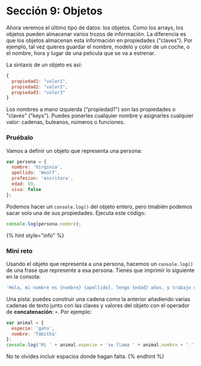 # Sección 9: Objetos

Ahora veremos el último tipo de datos: los objetos. Como los arrays, los objetos pueden almacenar varios trozos de información. La diferencia es que los objetos almacenan esta información en propiedades \("claves"\). Por ejemplo, tal vez quieres guardar el nombre, modelo y color de un coche, o el nombre, hora y lugar de una película que se va a estrenar.

La sintaxis de un objeto es así:

```javascript
{
  propiedad1: "valor1",
  propiedad2: "valor2",
  propiedad3: "valor3"
}
```

Los nombres a mano izquierda \("propiedad1"\) son las propiedades o "claves" \("keys"\). Puedes ponerles cualquier nombre y asignarles cualquier valor: cadenas, buleanos, números o funciones.

### Pruébalo

Vamos a definir un objeto que representa una persona:

```javascript
var persona = {
  nombre: 'Virginia',
  apellido: 'Woolf',
  profesion: 'escritora',
  edad: 59,
  viva: false
};
```

Podemos hacer un `console.log()` del objeto entero, pero tmabién podemos sacar solo una de sus propiedades. Ejecuta este código:

```javascript
console.log(persona.nombre);
```

{% hint style="info" %}
### Mini reto

Usando el objeto que representa a una persona, hacemos un `console.log()` de una frase que represente a esa persona. Tienes que imprimir lo siguiente en la consola:

```javascript
'Hola, mi nombre es {nombre} {apellido}. Tengo {edad} años, y trabajo como {profesion}.';
```

Una pista: puedes construir una cadena como la anterior añadiendo varias cadenas de texto junto con las claves y valores del objeto con el operador de **concatenación**: `+`. Por ejemplo:

```javascript
var animal = {
  especie: 'gato',
  nombre: 'Tabitha'
};
console.log('Mi ' + animal.especie + 'se llama ' + animal.nombre + '.');
```

No te olvides incluir espacios donde hagan falta.
{% endhint %}

